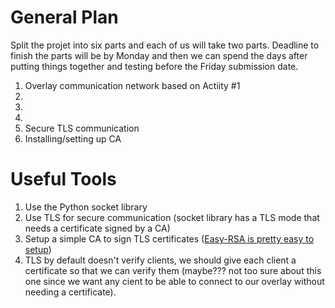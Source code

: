 
# General Plan

Split the projet into six parts and each of us will take two parts. Deadline to finish the parts will be by Monday and then we can spend the days after putting things together and testing before the Friday submission date. 


1. Overlay communication network based on Actiity #1
2.  
3. 
4. 
5. Secure TLS communication 
6. Installing/setting up CA

# Useful Tools 

1. Use the Python socket library
2. Use TLS for secure communication (socket library has a TLS mode that needs a certificate signed by a CA) 
3. Setup a simple CA to sign TLS certificates ([Easy-RSA is pretty easy to setup](https://www.digitalocean.com/community/tutorials/how-to-set-up-and-configure-a-certificate-authority-ca-on-debian-10))
4. TLS by default doesn't verify clients, we should give each client a certificate so that we can verify them (maybe??? not too sure about this one since we want any cient to be able to connect to our overlay without needing a certificate).  


